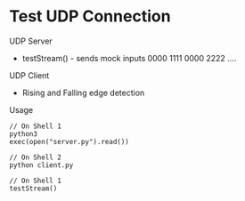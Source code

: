 # Test UDP Connection

UDP Server
- testStream() - sends mock inputs 0000 1111 0000 2222 ....

UDP Client
- Rising and Falling edge detection

Usage

```
// On Shell 1
python3
exec(open("server.py").read())

// On Shell 2
python client.py

// On Shell 1
testStream()
```
